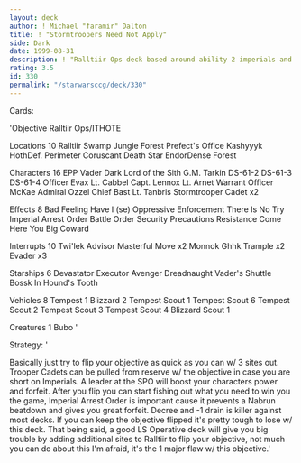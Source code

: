 ```yaml
---
layout: deck
author: ! Michael "faramir" Dalton
title: ! "Stormtroopers Need Not Apply"
side: Dark
date: 1999-08-31
description: ! "Ralltiir Ops deck based around ability 2 imperials and lots of blue cards.  Basically set up -1 drain and Decree to shut down your opponent's drains.  Take the battle to the opponent where needed using big battle destinies and card advantage (use 2 to get"
rating: 3.5
id: 330
permalink: "/starwarsccg/deck/330"
---
```

Cards: 

'Objective Ralltiir Ops/ITHOTE

Locations 10
Ralltiir
Swamp
Jungle
Forest
Prefect's Office
Kashyyyk
HothDef. Perimeter
Coruscant
Death Star
EndorDense Forest

Characters 16
EPP Vader
Dark Lord of the Sith
G.M. Tarkin
DS-61-2
DS-61-3
DS-61-4
Officer Evax
Lt. Cabbel
Capt. Lennox
Lt. Arnet
Warrant Officer McKae
Admiral Ozzel
Chief Bast
Lt. Tanbris
Stormtrooper Cadet x2

Effects 8
Bad Feeling Have I (se)
Oppressive Enforcement
There Is No Try
Imperial Arrest Order
Battle Order
Security Precautions
Resistance
Come Here You Big Coward

Interrupts 10
Twi'lek Advisor
Masterful Move x2
Monnok
Ghhk
Trample x2
Evader x3

Starships 6
Devastator
Executor
Avenger
Dreadnaught
Vader's Shuttle
Bossk In Hound's Tooth

Vehicles 8
Tempest 1
Blizzard 2
Tempest Scout 1
Tempest Scout 6
Tempest Scout 2
Tempest Scout 3
Tempest Scout 4
Blizzard Scout 1

Creatures 1
Bubo
'

Strategy: '

Basically just try to flip your objective as quick as you can w/ 3 sites out.  Trooper Cadets can be pulled from reserve w/ the objective in case you are short on Imperials.  A leader at the SPO will boost your characters power and forfeit.  After you flip you can start fishing out what you need to win you the game, Imperial Arrest Order is important cause it prevents a Nabrun beatdown and gives you great forfeit.  Decree and -1 drain is killer against most decks.  If you can keep the objective flipped it's pretty tough to lose w/ this deck.  That being said, a good LS Operative deck will give you big trouble by adding additional sites to Ralltiir to flip your objective, not much you can do about this I'm afraid, it's the 1 major flaw w/ this objective.'
